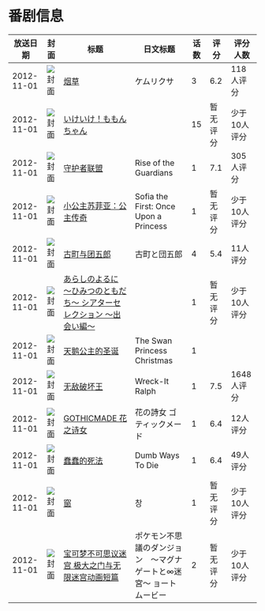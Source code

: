 # 番剧信息

|放送日期|封面|标题|日文标题|话数|评分|评分人数|
|---|---|---|---|---|---|---|
|2012-11-01|![封面](https://lain.bgm.tv/pic/cover/c/aa/28/271284_mR0d0.jpg)|[烟草](https://bangumi.tv/subject/271284)|ケムリクサ|3|6.2|118人评分|
|2012-11-01|![封面](https://lain.bgm.tv/pic/cover/c/64/07/113436_3Q4ju.jpg)|[いけいけ！ももんちゃん](https://bangumi.tv/subject/113436)||15|暂无评分|少于10人评分|
|2012-11-01|![封面](https://lain.bgm.tv/pic/cover/c/4e/51/56415_YnMMx.jpg)|[守护者联盟](https://bangumi.tv/subject/56415)|Rise of the Guardians|1|7.1|305人评分|
|2012-11-01|![封面](https://lain.bgm.tv/pic/cover/c/4f/39/136125_30w4P.jpg)|[小公主苏菲亚：公主传奇](https://bangumi.tv/subject/136125)|Sofia the First: Once Upon a Princess|1|暂无评分|少于10人评分|
|2012-11-01|![封面](https://lain.bgm.tv/pic/cover/c/c8/48/112649_BYkU6.jpg)|[古町与团五郎](https://bangumi.tv/subject/112649)|古町と団五郎|4|5.4|11人评分|
|2012-11-01|![封面](https://lain.bgm.tv/pic/cover/c/8c/9a/107986_0prkT.jpg)|[あらしのよるに 〜ひみつのともだち〜 シアターセレクション 〜出会い編〜](https://bangumi.tv/subject/107986)||1|暂无评分|少于10人评分|
|2012-11-01|![封面](https://lain.bgm.tv/pic/cover/c/7c/17/130781_EcTJi.jpg)|[天鹅公主的圣诞](https://bangumi.tv/subject/130781)|The Swan Princess Christmas|1|||
|2012-11-01|![封面](https://lain.bgm.tv/pic/cover/c/a1/81/50658_ymEpF.jpg)|[无敌破坏王](https://bangumi.tv/subject/50658)|Wreck-It Ralph|1|7.5|1648人评分|
|2012-11-01|![封面](https://lain.bgm.tv/pic/cover/c/d7/9b/22598_W8Kwk.jpg)|[GOTHICMADE 花之诗女](https://bangumi.tv/subject/22598)|花の詩女 ゴティックメード|1|6.4|12人评分|
|2012-11-01|![封面](https://lain.bgm.tv/pic/cover/c/c6/73/173816_6R9kw.jpg)|[蠢蠢的死法](https://bangumi.tv/subject/173816)|Dumb Ways To Die|1|6.4|49人评分|
|2012-11-01|![封面](https://lain.bgm.tv/pic/cover/c/78/f5/348462_uDR9S.jpg)|[窗](https://bangumi.tv/subject/348462)|창|1|暂无评分|少于10人评分|
|2012-11-01|![封面](https://lain.bgm.tv/pic/cover/c/c9/4b/451295_34s4D.jpg)|[宝可梦不可思议迷宫 极大之门与无限迷宫动画短篇](https://bangumi.tv/subject/451295)|ポケモン不思議のダンジョン　～マグナゲートと∞迷宮～ ョートムービー|2|暂无评分|少于10人评分|
